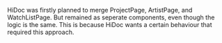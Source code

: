 HiDoc was firstly planned to merge ProjectPage, ArtistPage, and WatchListPage. But remained as seperate components, even though the logic is the same. This is because HiDoc wants a certain behaviour that required this approach.